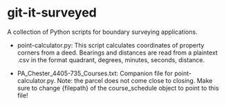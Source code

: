 # git-it-surveyed
A collection of Python scripts for boundary surveying applications.

* point-calculator.py:
  This script calculates coordinates of property corners from a deed.
  Bearings and distances are read from a plaintext .csv in the format quadrant, degrees, minutes, seconds, distance.
  
* PA_Chester_4405-735_Courses.txt:
  Companion file for point-calculator.py. Note: the parcel does not come close to closing.
  Make sure to change {filepath} of the course_schedule object to point to this file!
